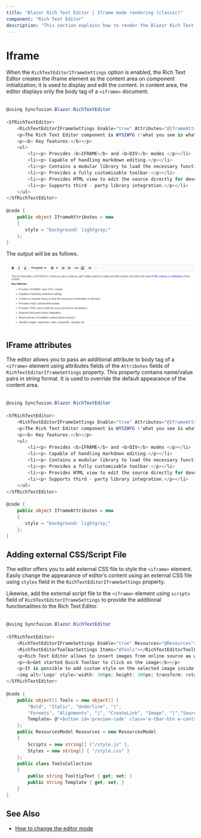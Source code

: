 ```yaml
---
title: "Blazor Rich Text Editor | Iframe mode rendering (classic)"
component: "Rich Text Editor"
description: "This section explains how to render the Blazor Rich Text Editor using iframe element that helps classic customers use the HTML editor."
---
```


# Iframe

When the `RichTextEditorIframeSettings` option is enabled, the Rich Text Editor creates the iframe element as the content area on component initialization; it is used to display and edit the content. In content area, the editor displays only the body tag of a `<iframe>` document.

```csharp

@using Syncfusion.Blazor.RichTextEditor

<SfRichTextEditor>
    <RichTextEditorIFrameSettings Enable="true" Attributes="@IframeAttributes"></RichTextEditorIFrameSettings>
    <p>The Rich Text Editor component is WYSIWYG ('what you see is what you get') editor that provides the best user experience to create and update the content. Users can format their content using standard toolbar commands.</p>
    <p><b> Key features:</b></p>
    <ul>
        <li><p> Provides <b>IFRAME</b> and <b>DIV</b> modes </p></li>
        <li><p> Capable of handling markdown editing.</p></li>
        <li><p> Contains a modular library to load the necessary functionality on demand.</p></li>
        <li><p> Provides a fully customizable toolbar.</p></li>
        <li><p> Provides HTML view to edit the source directly for developers.</p></li>
        <li><p> Supports third - party library integration.</p></li>
    </ul>
</SfRichTextEditor>

@code {
    public object IframeAttributes = new
    {
       style = "background: lightgray;"
    };
}

```

The output will be as follows.

![Iframe](./images/iframe-default.png)

## IFrame attributes

The editor allows you to pass an additional attribute to body tag of a `<iframe>` element using attributes fields of the `Attributes` fields of `RichTextEditorIframeSettings` property. This property contains name/value pairs in string format. It is used to override the default appearance of the content area.

```csharp

@using Syncfusion.Blazor.RichTextEditor

<SfRichTextEditor>
    <RichTextEditorIFrameSettings Enable="true" Attributes="@IframeAttributes"></RichTextEditorIFrameSettings>
    <p>The Rich Text Editor component is WYSIWYG ('what you see is what you get') editor that provides the best user experience to create and update the content. Users can format their content using standard toolbar commands.</p>
    <p><b> Key features:</b></p>
    <ul>
        <li><p> Provides <b>IFRAME</b> and <b>DIV</b> modes </p></li>
        <li><p> Capable of handling markdown editing.</p></li>
        <li><p> Contains a modular library to load the necessary functionality on demand.</p></li>
        <li><p> Provides a fully customizable toolbar.</p></li>
        <li><p> Provides HTML view to edit the source directly for developers.</p></li>
        <li><p> Supports third - party library integration.</p></li>
    </ul>
</SfRichTextEditor>

@code {
    public object IframeAttributes = new
    {
       style = "background: lightgray;"
    };
}

```

## Adding external CSS/Script File

The editor offers you to add external CSS file to style the `<iframe>` element. Easily change the appearance of editor’s content using an external CSS file using `styles` field in the `RichTextEditorIframeSettings` property.

Likewise, add the external script file to the `<iframe>` element using `scripts` field of `RichTextEditorIframeSettings` to provide the additional functionalities to the Rich Text Editor.

```csharp

@using Syncfusion.Blazor.RichTextEditor

<SfRichTextEditor>
    <RichTextEditorIFrameSettings Enable="true" Resources="@Resources"></RichTextEditorIFrameSettings>
    <RichTextEditorToolbarSettings Items="@Tools"></RichTextEditorToolbarSettings>
    <p>Rich Text Editor allows to insert images from online source as well as local computer where you want to insert the image in your content.</p>
    <p><b>Get started Quick Toolbar to click on the image</b></p>
    <p>It is possible to add custom style on the selected image inside the Rich Text Editor through quick toolbar.</p>
    <img alt='Logo' style='width: 300px; height: 300px; transform: rotate(0deg);' src='https://blazor.syncfusion.com/demos/images/RichTextEditor/RTEImage-Feather.png' />
</SfRichTextEditor>

@code {
    public object[] Tools = new object[] {
        "Bold", "Italic", "Underline", "|",
        "Formats", "Alignments", "|", "CreateLink", "Image", "|","SourceCode", "|", "Undo", "Redo", new ToolsCollection { TooltipText= "Preview",
        Template= @"<button id='preview-code' class='e-tbar-btn e-control e-btn e-icon-btn'><span class='e-btn-icon e-md-preview e-icon'></span></button>"}
    };
    public ResourcesModel Resources = new ResourcesModel
    {
        Scripts = new string[] {"/style.js" },
        Styles = new string[] { "/style.css" }
    };
    public class ToolsCollection
    {
        public string TooltipText { get; set; }
        public string Template { get; set; }
    }
}

```

## See Also

* [How to change the editor mode](./editor-modes/#markdown-editor)